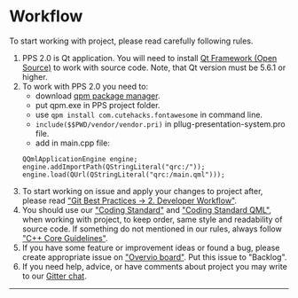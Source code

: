 # Workflow
  To start working with project, please read carefully following rules.
  1.  PPS 2.0 is Qt application. You will need to install [Qt Framework (Open Source)](https://www.qt.io/download-open-source/) to work with source code. Note, that Qt version must be 5.6.1 or higher.
  2.  To work with PPS 2.0 you need to:
      -  download [qpm package manager](https://www.qpm.io/). 
      -  put qpm.exe in PPS project folder.
      -  use `qpm install com.cutehacks.fontawesome` in command line.
      -  `include($$PWD/vendor/vendor.pri)` in pllug-presentation-system.pro file.
      -  add in main.cpp file:       
      ```
      QQmlApplicationEngine engine;
      engine.addImportPath(QStringLiteral("qrc:/"));
      engine.load(QUrl(QStringLiteral("qrc:/main.qml")));
      ```
  3.  To start working on issue and apply your changes to project after, please read ["Git Best Practices -> 2. Developer Workflow"](https://alexchmykhalo.gitbooks.io/pllug-presentation-system-2-documents-and-specifi/content/doc/workflow/git_best_practices.html).
  4.  You should use our ["Coding Standard"](https://alexchmykhalo.gitbooks.io/pllug-presentation-system-2-documents-and-specifi/content/doc/workflow/coding_standard.html) and ["Coding Standard QML"](https://alexchmykhalo.gitbooks.io/pllug-presentation-system-2-documents-and-specifi/content/doc/workflow/coding_standard_qml.html), when working with project, to keep order, same style and readability of source code. If something do not mentioned in our rules, always follow ["C++ Core Guidelines"](https://github.com/isocpp/CppCoreGuidelines/blob/master/CppCoreGuidelines.md).
  5.  If you have some feature or improvement ideas or found a bug, please create appropriate issue on ["Overvio board"](https://overv.io/PLLUG/pllug-presentation-system-2/board/). Put this issue to "Backlog".
  6.  If you need help, advice, or have comments about project you may write to our [Gitter chat](https://gitter.im/PLLUG/pllug-presentation-system-2?utm_source=badge&utm_medium=badge&utm_campaign=pr-badge&utm_content=badge).
    
  ***  
    

  

